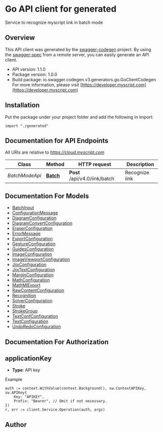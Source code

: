 # Go API client for generated

Service to recognize myscript iink in batch mode

## Overview
This API client was generated by the [swagger-codegen](https://github.com/swagger-api/swagger-codegen) project.  By using the [swagger-spec](https://github.com/swagger-api/swagger-spec) from a remote server, you can easily generate an API client.

- API version: 1.1.0
- Package version: 1.0.0
- Build package: io.swagger.codegen.v3.generators.go.GoClientCodegen
For more information, please visit [https://developer.myscript.com](https://developer.myscript.com)

## Installation
Put the package under your project folder and add the following in import:
```golang
import "./generated"
```

## Documentation for API Endpoints

All URIs are relative to *https://cloud.myscript.com*

Class | Method | HTTP request | Description
------------ | ------------- | ------------- | -------------
*BatchModeApi* | [**Batch**](docs/BatchModeApi.md#batch) | **Post** /api/v4.0/iink/batch | Recognize iink

## Documentation For Models

 - [BatchInput](docs/BatchInput.md)
 - [ConfigurationMessage](docs/ConfigurationMessage.md)
 - [DiagramConfiguration](docs/DiagramConfiguration.md)
 - [DiagramConvertConfiguration](docs/DiagramConvertConfiguration.md)
 - [EraserConfiguration](docs/EraserConfiguration.md)
 - [ErrorMessage](docs/ErrorMessage.md)
 - [ExportConfiguration](docs/ExportConfiguration.md)
 - [GestureConfiguration](docs/GestureConfiguration.md)
 - [GuidesConfiguration](docs/GuidesConfiguration.md)
 - [ImageConfiguration](docs/ImageConfiguration.md)
 - [ImageViewportConfiguration](docs/ImageViewportConfiguration.md)
 - [JiixConfiguration](docs/JiixConfiguration.md)
 - [JiixTextConfiguration](docs/JiixTextConfiguration.md)
 - [MarginConfiguration](docs/MarginConfiguration.md)
 - [MathConfiguration](docs/MathConfiguration.md)
 - [MathMlExport](docs/MathMlExport.md)
 - [RawContentConfiguration](docs/RawContentConfiguration.md)
 - [Recognition](docs/Recognition.md)
 - [SolverConfiguration](docs/SolverConfiguration.md)
 - [Stroke](docs/Stroke.md)
 - [StrokeGroup](docs/StrokeGroup.md)
 - [TextConfConfiguration](docs/TextConfConfiguration.md)
 - [TextConfiguration](docs/TextConfiguration.md)
 - [UndoRedoConfiguration](docs/UndoRedoConfiguration.md)

## Documentation For Authorization

## applicationKey
- **Type**: API key 

Example
```golang
auth := context.WithValue(context.Background(), sw.ContextAPIKey, sw.APIKey{
	Key: "APIKEY",
	Prefix: "Bearer", // Omit if not necessary.
})
r, err := client.Service.Operation(auth, args)
```

## Author


